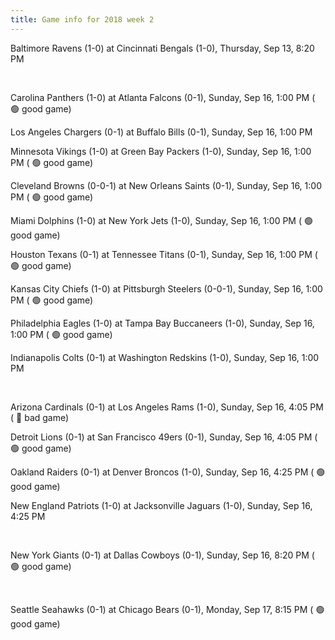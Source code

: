 ```yaml
---
title: Game info for 2018 week 2
---
```

Baltimore Ravens (1-0) at Cincinnati Bengals (1-0), Thursday, Sep 13, 8:20 PM


<br/>

Carolina Panthers (1-0) at Atlanta Falcons (0-1), Sunday, Sep 16, 1:00 PM (	:green_circle: good game)

Los Angeles Chargers (0-1) at Buffalo Bills (0-1), Sunday, Sep 16, 1:00 PM

Minnesota Vikings (1-0) at Green Bay Packers (1-0), Sunday, Sep 16, 1:00 PM (	:green_circle: good game)

Cleveland Browns (0-0-1) at New Orleans Saints (0-1), Sunday, Sep 16, 1:00 PM (	:green_circle: good game)

Miami Dolphins (1-0) at New York Jets (1-0), Sunday, Sep 16, 1:00 PM (	:green_circle: good game)

Houston Texans (0-1) at Tennessee Titans (0-1), Sunday, Sep 16, 1:00 PM (	:green_circle: good game)

Kansas City Chiefs (1-0) at Pittsburgh Steelers (0-0-1), Sunday, Sep 16, 1:00 PM (	:green_circle: good game)

Philadelphia Eagles (1-0) at Tampa Bay Buccaneers (1-0), Sunday, Sep 16, 1:00 PM (	:green_circle: good game)

Indianapolis Colts (0-1) at Washington Redskins (1-0), Sunday, Sep 16, 1:00 PM


<br/>

Arizona Cardinals (0-1) at Los Angeles Rams (1-0), Sunday, Sep 16, 4:05 PM (	:red_circle: bad game)

Detroit Lions (0-1) at San Francisco 49ers (0-1), Sunday, Sep 16, 4:05 PM (	:green_circle: good game)

Oakland Raiders (0-1) at Denver Broncos (1-0), Sunday, Sep 16, 4:25 PM (	:green_circle: good game)

New England Patriots (1-0) at Jacksonville Jaguars (1-0), Sunday, Sep 16, 4:25 PM


<br/>

New York Giants (0-1) at Dallas Cowboys (0-1), Sunday, Sep 16, 8:20 PM (	:green_circle: good game)


<br/>

Seattle Seahawks (0-1) at Chicago Bears (0-1), Monday, Sep 17, 8:15 PM (	:green_circle: good game)

